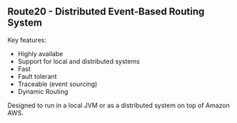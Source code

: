 Route20 - Distributed Event-Based Routing System
------------------------------------------------
Key features:
* Highly availabe
* Support for local and distributed systems
* Fast
* Fault tolerant
* Traceable (event sourcing)
* Dynamic Routing

Designed to run in a local JVM or as a distributed system on top of Amazon AWS.
